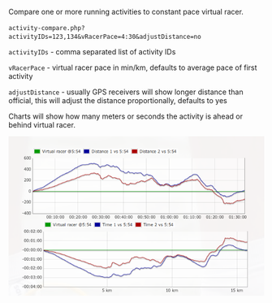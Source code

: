 Compare one or more running activities to constant pace virtual racer.

`activity-compare.php?activityIDs=123,134&vRacerPace=4:30&adjustDistance=no`

`activityIDs` - comma separated list of activity IDs

`vRacerPace` - virtual racer pace in min/km, defaults to average pace of first activity

`adjustDistance` - usually GPS receivers will show longer distance than official, this will adjust the distance proportionally, defaults to yes

Charts will show how many meters or seconds the activity is ahead or behind virtual racer.

![Example chart](activity_compare.png)
